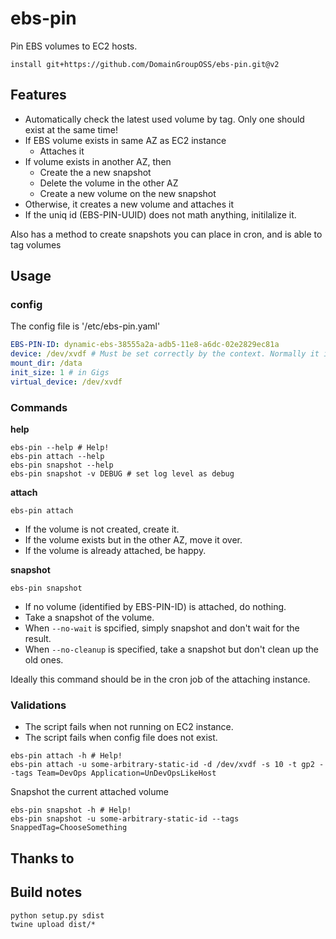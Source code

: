 # ebs-pin
Pin EBS volumes to EC2 hosts.
```
install git+https://github.com/DomainGroupOSS/ebs-pin.git@v2
```

## Features
* Automatically check the latest used volume by tag. Only one should exist at the same time!
* If EBS volume exists in same AZ as EC2 instance
  * Attaches it
* If volume exists in another AZ, then
  * Create the a new snapshot
  * Delete the volume in the other AZ
  * Create a new volume on the new snapshot
* Otherwise, it creates a new volume and attaches it
* If the uniq id (EBS-PIN-UUID) does not math anything, initilalize it.

Also has a method to create snapshots you can place in cron, and is able to tag volumes


## Usage

### config

The config file is '/etc/ebs-pin.yaml'
```yaml
EBS-PIN-ID: dynamic-ebs-38555a2a-adb5-11e8-a6dc-02e2829ec81a
device: /dev/xvdf # Must be set correctly by the context. Normally it is quite different from instance type/operations sytem
mount_dir: /data 
init_size: 1 # in Gigs
virtual_device: /dev/xvdf
```

### Commands

**help**

```
ebs-pin --help # Help!
ebs-pin attach --help
ebs-pin snapshot --help
ebs-pin snapshot -v DEBUG # set log level as debug
```

**attach**

```
ebs-pin attach
```
* If the volume is not created, create it.
* If the volume exists but in the other AZ, move it over.
* If the volume is already attached, be happy.

**snapshot**

```
ebs-pin snapshot
```
* If no volume (identified by EBS-PIN-ID) is attached, do nothing.
* Take a snapshot of the volume.
* When `--no-wait` is spcified, simply snapshot and don't wait for the result.
* When `--no-cleanup` is specified, take a snapshot but don't clean up the old ones.

Ideally this command should be in the cron job of the attaching instance.

### Validations

* The script fails when not running on EC2 instance.
* The script fails when config file does not exist.

```
ebs-pin attach -h # Help!
ebs-pin attach -u some-arbitrary-static-id -d /dev/xvdf -s 10 -t gp2 --tags Team=DevOps Application=UnDevOpsLikeHost 
```

Snapshot the current attached volume
```
ebs-pin snapshot -h # Help!
ebs-pin snapshot -u some-arbitrary-static-id --tags SnappedTag=ChooseSomething
```

## Thanks to

## Build notes
````
python setup.py sdist
twine upload dist/*
````

